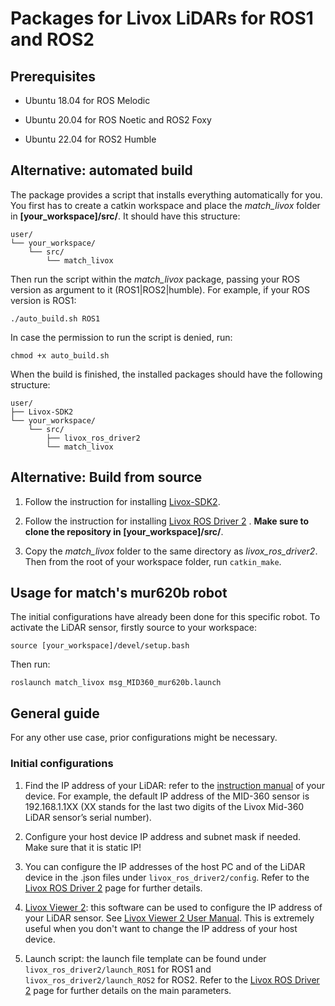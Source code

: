 
# Packages for Livox LiDARs for ROS1 and ROS2

## Prerequisites

- Ubuntu 18.04 for ROS Melodic

- Ubuntu 20.04 for ROS Noetic and ROS2 Foxy

- Ubuntu 22.04 for ROS2 Humble

## Alternative: automated build
The package provides a script that installs everything automatically for you. You first has to create a catkin workspace and place the _match_livox_ folder in __[your_workspace]/src/__. It should have this structure:
```
user/
└── your_workspace/
    └── src/
        └── match_livox
```
Then run the script within the _match_livox_ package, passing your ROS version as argument to it (ROS1|ROS2|humble). For example, if your ROS version is ROS1:
```
./auto_build.sh ROS1
```
In case the permission to run the script is denied, run:
```
chmod +x auto_build.sh
```
When the build is finished, the installed packages should have the following structure:
```
user/
├── Livox-SDK2
└── your_workspace/
    └── src/
        ├── livox_ros_driver2
        └── match_livox
```

## Alternative: Build from source

1. Follow the instruction for installing [Livox-SDK2](https://github.com/Livox-SDK/Livox-SDK2).

2. Follow the instruction for installing [Livox ROS Driver 2](https://github.com/Livox-SDK/livox_ros_driver2) . __Make sure to clone the repository in [your_workspace]/src/__.
3. Copy the _match_livox_ folder to the same directory as _livox_ros_driver2_. Then from the root of your workspace folder, run `catkin_make`.

  
## Usage for match's mur620b robot
The initial configurations have already been done for this specific robot. To activate the LiDAR sensor, firstly source to your workspace:
```
source [your_workspace]/devel/setup.bash
``` 
Then run:
```
roslaunch match_livox msg_MID360_mur620b.launch
```

##  General guide
For any other use case, prior configurations might be necessary.

### Initial configurations

1. Find the IP address of your LiDAR: refer to the [instruction manual](https://www.livoxtech.com/downloads) of your device. For example, the default IP address of the MID-360 sensor is 192.168.1.1XX (XX stands for the last two digits of the Livox Mid-360 LiDAR sensor’s serial number).

2. Configure your host device IP address and subnet mask if needed. Make sure that it is static IP!

3. You can configure the IP addresses of the host PC and of the LiDAR device in the .json files under `livox_ros_driver2/config`. Refer to the [Livox ROS Driver 2](https://github.com/Livox-SDK/livox_ros_driver2) page for further details.

4. [Livox Viewer 2](https://www.livoxtech.com/downloads): this software can be used to configure the IP address of your LiDAR sensor. See [Livox Viewer 2 User Manual](https://terra-1-g.djicdn.com/65c028cd298f4669a7f0e40e50ba1131/Mid360/Livox_Viewer_2_User_Manual_EN_v1.2.pdf). This is extremely useful when you don't want to change the IP address of your host device.

5. Launch script: the launch file template can be found under `livox_ros_driver2/launch_ROS1` for ROS1 and `livox_ros_driver2/launch_ROS2` for ROS2. Refer to the [Livox ROS Driver 2](https://github.com/Livox-SDK/livox_ros_driver2) page for further details on the main parameters.
